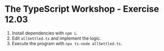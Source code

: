 # The TypeScript Workshop - Exercise 12.03

1. Install dependencies with `npm i`.
2. Edit `allSettled.ts` and implement the logic.
3. Execute the program with `npx ts-node allSettled.ts`.
